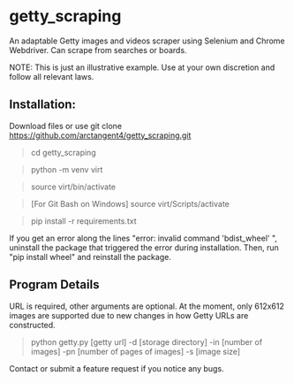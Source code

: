# getty_scraping
An adaptable Getty images and videos scraper using Selenium and Chrome Webdriver. Can scrape from searches or boards.

NOTE: This is just an illustrative example. Use at your own discretion and follow all relevant laws. 

## Installation:
Download files or use git clone https://github.com/arctangent4/getty_scraping.git

>cd getty_scraping

>python -m venv virt

>source virt/bin/activate

>[For Git Bash on Windows]
 >source virt/Scripts/activate


>pip install -r requirements.txt

If you get an error along the lines "error: invalid command 'bdist_wheel' ", uninstall the package that triggered
the error during installation. Then, run "pip install wheel" and reinstall the package.


## Program Details
URL is required, other arguments are optional. At the moment, only 612x612 images are supported due to new changes in how Getty URLs are constructed.
>python getty.py [getty url] -d [storage directory] -in [number of images] -pn [number of pages of images] -s [image size]


Contact or submit a feature request if you notice any bugs.
